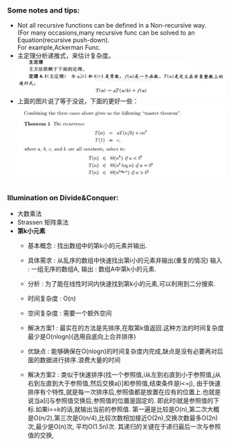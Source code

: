 ### Some notes and tips:  
 - Not all recursive functions can be defined in a Non-recursive way.  
  (For many occasions,many recursive func can be solved to an Equation(recursive push-down).  
  For example,Ackerman Func.  
 - 主定理分析递推式，来估计复杂度。  
!["主定理"](zhudingli.png)  
 - 上面的图片说了等于没说，下面的更好一些：
!["master-theorem"](mastertheorem.jpg)

### Illumination on Divide&Conquer:  
 - 大数乘法
 - Strassen 矩阵乘法
 - **第k小元素**
    - 基本概念 : 找出数组中的第k小的元素并输出.
    - 具体需求 : 从乱序的数组中快速找出第i小的元素并输出(重复的情况)
        输入 : 一组无序的数组A,
        输出 : 数组A中第k小的元素.

    - 分析 : 为了能在线性时间内快速找到第k小的元素,可以利用到二分搜索.
    - 时间复杂度 : O(n)
    - 空间复杂度 : 需要一个额外空间

    - 解决方案1 : 最实在的方法是先排序,在取第k值返回.这种方法的时间复杂度最少是O(nlogn)(选用自底向上合并排序)
     - 优缺点 : 能够确保在O(nlogn)的时间复杂度内完成,缺点是没有必要再对后面的数据进行排序.浪费大量的时间
        
    - 解决方案2 : 类似于快速排序(找一个参照值,i从左到右直到小于参照值,j从右到左直到大于参照值,然后交换a[i]和参照值,结束条件是i<=j),
                由于快速排序有个特性,就是每一次排序后,参照值都是放置在应有的位置上.也就是说当a[i]与参照值交换后,参照值的位置是固定的.
                即此时i就是参照值的下标.如果i==k的话,就输出当前的参照值.
                第一遍是比较是O(n),第二次大概是O(n/2),第三次是O(n/4),比较次数相加接近O(2n),交换次数最多O(2n)次,最少是O(n)次,
                平均O(1.5n)次.
                其递归的关键在于递归最后一次与参照值的交换,
